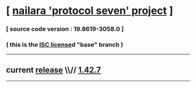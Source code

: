 
# [ [nailara 'protocol seven' project](http://src.nailara.net/) ]

### [ source code version : 19.8619-3058.0 ]

### ( this is the [ISC license](license)d "base" branch )
---
## current [release](https://github.com/anotherlink/nailara/releases) \\\\// [1.42.7](https://github.com/anotherlink/nailara/releases/tag/1.42.7)
---

